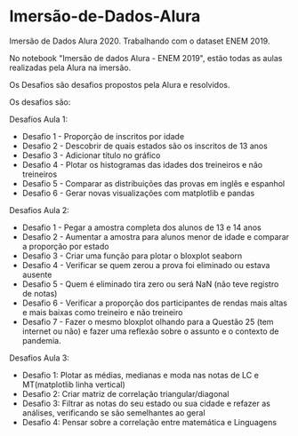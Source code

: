 # Imersão-de-Dados-Alura
Imersão de Dados Alura 2020. Trabalhando com o dataset ENEM 2019.

No notebook "Imersão de dados Alura - ENEM 2019", estão todas as aulas realizadas pela Alura na imersão.

Os Desafios são desafios propostos pela Alura e resolvidos.

Os desafios são: 

Desafios Aula 1:

* Desafio 1 - Proporção de inscritos por idade
* Desafio 2 - Descobrir de quais estados são os inscritos de 13 anos
* Desafio 3 - Adicionar título no gráfico
* Desafio 4 - Plotar os histogramas das idades dos treineiros e não treineiros
* Desafio 5 - Comparar as distribuições das provas em inglês e espanhol
* Desafio 6 - Gerar novas visualizações com matplotlib e pandas


Desafios Aula 2:

* Desafio 1 - Pegar a amostra completa dos alunos de 13 e 14 anos
* Desafio 2 - Aumentar a amostra para alunos menor de idade e comparar a proporção por estado 
* Desafio 3 - Criar uma função para plotar o bloxplot seaborn
* Desafio 4 - Verificar se quem zerou a prova foi eliminado ou estava ausente
* Desafio 5 - Quem é eliminado tira zero ou será NaN (não teve registro de notas)
* Desafio 6 - Verificar a proporção dos participantes de rendas mais altas e mais baixas como treineiro e não treineiro
* Desafio 7 - Fazer o mesmo bloxplot olhando para a Questão 25 (tem internet ou não) e fazer uma reflexão sobre o assunto e o contexto de pandemia.


Desafios Aula 3:   
    
* Desafio 1: Plotar as médias, medianas e moda nas notas de LC e MT(matplotlib linha vertical)
* Desafio 2: Criar matriz de correlação triangular/diagonal
* Desafio 3: Filtrar as notas do seu estado ou sua cidade e refazer as análises, verificando se são semelhantes ao geral
* Desafio 4: Pensar sobre a correlação entre matemática e Linguagens
